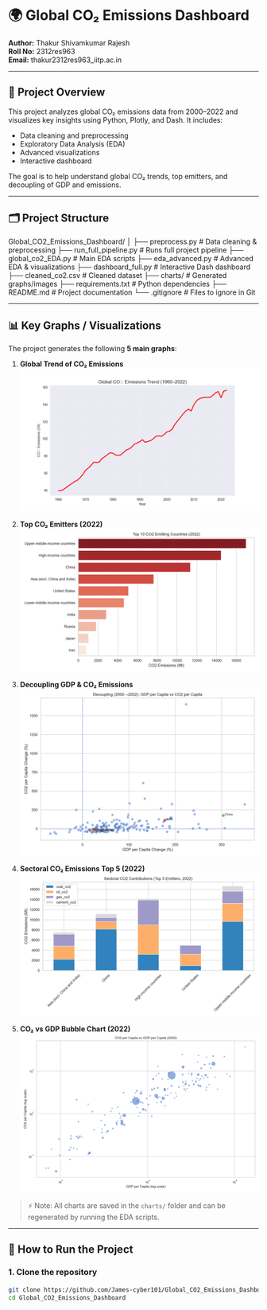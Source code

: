 # 🌍 Global CO₂ Emissions Dashboard

**Author:** Thakur Shivamkumar Rajesh  
**Roll No:** 2312res963  
**Email:** thakur2312res963_iitp.ac.in

---

## 📌 Project Overview

This project analyzes global CO₂ emissions data from 2000–2022 and visualizes key insights using Python, Plotly, and Dash. It includes:

- Data cleaning and preprocessing
- Exploratory Data Analysis (EDA)
- Advanced visualizations
- Interactive dashboard

The goal is to help understand global CO₂ trends, top emitters, and decoupling of GDP and emissions.

---

## 🗂 Project Structure

Global_CO2_Emissions_Dashboard/
│
├── preprocess.py # Data cleaning & preprocessing
├── run_full_pipeline.py # Runs full project pipeline
├── global_co2_EDA.py # Main EDA scripts
├── eda_advanced.py # Advanced EDA & visualizations
├── dashboard_full.py # Interactive Dash dashboard
├── cleaned_co2.csv # Cleaned dataset
├── charts/ # Generated graphs/images
├── requirements.txt # Python dependencies
├── README.md # Project documentation
└── .gitignore # Files to ignore in Git


---

## 📊 Key Graphs / Visualizations

The project generates the following **5 main graphs**:

1. **Global Trend of CO₂ Emissions**  
   ![global_trend](charts/global_trend.png)

2. **Top CO₂ Emitters (2022)**  
   ![top_emitters](charts/top_emitters_2022.png)

3. **Decoupling GDP & CO₂ Emissions**  
   ![decoupling](charts/decoupling_2000_2022.png)

4. **Sectoral CO₂ Emissions Top 5 (2022)**  
   ![sectoral](charts/sectoral_top5_2022.png)

5. **CO₂ vs GDP Bubble Chart (2022)**  
   ![bubble](charts/bubble_co2_gdp_2022.png)

> ⚡ Note: All charts are saved in the `charts/` folder and can be regenerated by running the EDA scripts.

---

## 🚀 How to Run the Project

### 1. Clone the repository

```bash
git clone https://github.com/James-cyber101/Global_CO2_Emissions_Dashboard.git
cd Global_CO2_Emissions_Dashboard

